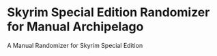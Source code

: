 # Skyrim Special Edition Randomizer for Manual Archipelago
 A Manual Randomizer for Skyrim Special Edition
